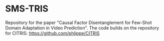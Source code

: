 # SMS-TRIS
Repository for the paper "Causal Factor Disentanglement for Few-Shot Domain Adaptation in Video Prediction".
The code builds on the repository for CITRIS: https://github.com/phlippe/CITRIS
